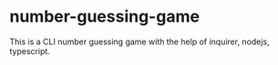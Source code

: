 # number-guessing-game
This is a CLI number guessing game with the help of inquirer, nodejs, typescript.

